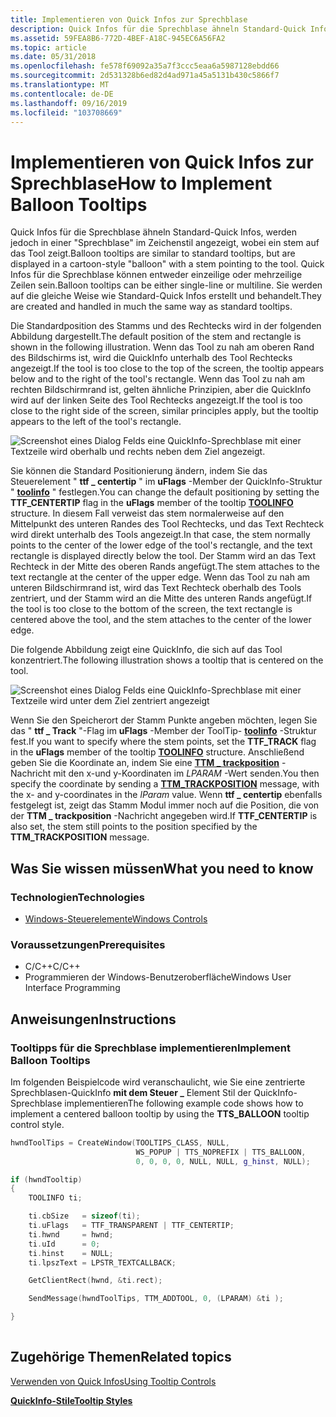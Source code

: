 ```yaml
---
title: Implementieren von Quick Infos zur Sprechblase
description: Quick Infos für die Sprechblase ähneln Standard-Quick Infos, werden aber in einem Zeichenstil \ 0034; Sprechblase \ 0034; angezeigt. mit einem stem, das auf das Tool zeigt.
ms.assetid: 59FEA8B6-772D-4BEF-A18C-945EC6A56FA2
ms.topic: article
ms.date: 05/31/2018
ms.openlocfilehash: fe578f69092a35a7f3ccc5eaa6a5987128ebdd66
ms.sourcegitcommit: 2d531328b6ed82d4ad971a45a5131b430c5866f7
ms.translationtype: MT
ms.contentlocale: de-DE
ms.lasthandoff: 09/16/2019
ms.locfileid: "103708669"
---
```

# <a name="how-to-implement-balloon-tooltips"></a><span data-ttu-id="8e823-103">Implementieren von Quick Infos zur Sprechblase</span><span class="sxs-lookup"><span data-stu-id="8e823-103">How to Implement Balloon Tooltips</span></span>

<span data-ttu-id="8e823-104">Quick Infos für die Sprechblase ähneln Standard-Quick Infos, werden jedoch in einer "Sprechblase" im Zeichenstil angezeigt, wobei ein stem auf das Tool zeigt.</span><span class="sxs-lookup"><span data-stu-id="8e823-104">Balloon tooltips are similar to standard tooltips, but are displayed in a cartoon-style "balloon" with a stem pointing to the tool.</span></span> <span data-ttu-id="8e823-105">Quick Infos für die Sprechblase können entweder einzeilige oder mehrzeilige Zeilen sein.</span><span class="sxs-lookup"><span data-stu-id="8e823-105">Balloon tooltips can be either single-line or multiline.</span></span> <span data-ttu-id="8e823-106">Sie werden auf die gleiche Weise wie Standard-Quick Infos erstellt und behandelt.</span><span class="sxs-lookup"><span data-stu-id="8e823-106">They are created and handled in much the same way as standard tooltips.</span></span>

<span data-ttu-id="8e823-107">Die Standardposition des Stamms und des Rechtecks wird in der folgenden Abbildung dargestellt.</span><span class="sxs-lookup"><span data-stu-id="8e823-107">The default position of the stem and rectangle is shown in the following illustration.</span></span> <span data-ttu-id="8e823-108">Wenn das Tool zu nah am oberen Rand des Bildschirms ist, wird die QuickInfo unterhalb des Tool Rechtecks angezeigt.</span><span class="sxs-lookup"><span data-stu-id="8e823-108">If the tool is too close to the top of the screen, the tooltip appears below and to the right of the tool's rectangle.</span></span> <span data-ttu-id="8e823-109">Wenn das Tool zu nah am rechten Bildschirmrand ist, gelten ähnliche Prinzipien, aber die QuickInfo wird auf der linken Seite des Tool Rechtecks angezeigt.</span><span class="sxs-lookup"><span data-stu-id="8e823-109">If the tool is too close to the right side of the screen, similar principles apply, but the tooltip appears to the left of the tool's rectangle.</span></span>

![Screenshot eines Dialog Felds eine QuickInfo-Sprechblase mit einer Textzeile wird oberhalb und rechts neben dem Ziel angezeigt.](images/tt-balloon.png)

<span data-ttu-id="8e823-111">Sie können die Standard Positionierung ändern, indem Sie das Steuerelement " **ttf \_ centertip** " im **uFlags** -Member der QuickInfo-Struktur " [**toolinfo**](/windows/win32/api/commctrl/ns-commctrl-tttoolinfoa) " festlegen.</span><span class="sxs-lookup"><span data-stu-id="8e823-111">You can change the default positioning by setting the **TTF\_CENTERTIP** flag in the **uFlags** member of the tooltip [**TOOLINFO**](/windows/win32/api/commctrl/ns-commctrl-tttoolinfoa) structure.</span></span> <span data-ttu-id="8e823-112">In diesem Fall verweist das stem normalerweise auf den Mittelpunkt des unteren Randes des Tool Rechtecks, und das Text Rechteck wird direkt unterhalb des Tools angezeigt.</span><span class="sxs-lookup"><span data-stu-id="8e823-112">In that case, the stem normally points to the center of the lower edge of the tool's rectangle, and the text rectangle is displayed directly below the tool.</span></span> <span data-ttu-id="8e823-113">Der Stamm wird an das Text Rechteck in der Mitte des oberen Rands angefügt.</span><span class="sxs-lookup"><span data-stu-id="8e823-113">The stem attaches to the text rectangle at the center of the upper edge.</span></span> <span data-ttu-id="8e823-114">Wenn das Tool zu nah am unteren Bildschirmrand ist, wird das Text Rechteck oberhalb des Tools zentriert, und der Stamm wird an die Mitte des unteren Rands angefügt.</span><span class="sxs-lookup"><span data-stu-id="8e823-114">If the tool is too close to the bottom of the screen, the text rectangle is centered above the tool, and the stem attaches to the center of the lower edge.</span></span>

<span data-ttu-id="8e823-115">Die folgende Abbildung zeigt eine QuickInfo, die sich auf das Tool konzentriert.</span><span class="sxs-lookup"><span data-stu-id="8e823-115">The following illustration shows a tooltip that is centered on the tool.</span></span>

![Screenshot eines Dialog Felds eine QuickInfo-Sprechblase mit einer Textzeile wird unter dem Ziel zentriert angezeigt](images/tt-ballooncenter.png)

<span data-ttu-id="8e823-117">Wenn Sie den Speicherort der Stamm Punkte angeben möchten, legen Sie das " **ttf \_ Track** "-Flag im **uFlags** -Member der ToolTip- [**toolinfo**](/windows/win32/api/commctrl/ns-commctrl-tttoolinfoa) -Struktur fest.</span><span class="sxs-lookup"><span data-stu-id="8e823-117">If you want to specify where the stem points, set the **TTF\_TRACK** flag in the **uFlags** member of the tooltip [**TOOLINFO**](/windows/win32/api/commctrl/ns-commctrl-tttoolinfoa) structure.</span></span> <span data-ttu-id="8e823-118">Anschließend geben Sie die Koordinate an, indem Sie eine [**TTM \_ trackposition**](ttm-trackposition.md) -Nachricht mit den x-und y-Koordinaten im *LPARAM* -Wert senden.</span><span class="sxs-lookup"><span data-stu-id="8e823-118">You then specify the coordinate by sending a [**TTM\_TRACKPOSITION**](ttm-trackposition.md) message, with the x- and y-coordinates in the *lParam* value.</span></span> <span data-ttu-id="8e823-119">Wenn **ttf \_ centertip** ebenfalls festgelegt ist, zeigt das Stamm Modul immer noch auf die Position, die von der **TTM \_ trackposition** -Nachricht angegeben wird.</span><span class="sxs-lookup"><span data-stu-id="8e823-119">If **TTF\_CENTERTIP** is also set, the stem still points to the position specified by the **TTM\_TRACKPOSITION** message.</span></span>

## <a name="what-you-need-to-know"></a><span data-ttu-id="8e823-120">Was Sie wissen müssen</span><span class="sxs-lookup"><span data-stu-id="8e823-120">What you need to know</span></span>

### <a name="technologies"></a><span data-ttu-id="8e823-121">Technologien</span><span class="sxs-lookup"><span data-stu-id="8e823-121">Technologies</span></span>

-   [<span data-ttu-id="8e823-122">Windows-Steuerelemente</span><span class="sxs-lookup"><span data-stu-id="8e823-122">Windows Controls</span></span>](window-controls.md)

### <a name="prerequisites"></a><span data-ttu-id="8e823-123">Voraussetzungen</span><span class="sxs-lookup"><span data-stu-id="8e823-123">Prerequisites</span></span>

-   <span data-ttu-id="8e823-124">C/C++</span><span class="sxs-lookup"><span data-stu-id="8e823-124">C/C++</span></span>
-   <span data-ttu-id="8e823-125">Programmieren der Windows-Benutzeroberfläche</span><span class="sxs-lookup"><span data-stu-id="8e823-125">Windows User Interface Programming</span></span>

## <a name="instructions"></a><span data-ttu-id="8e823-126">Anweisungen</span><span class="sxs-lookup"><span data-stu-id="8e823-126">Instructions</span></span>

### <a name="implement-balloon-tooltips"></a><span data-ttu-id="8e823-127">Tooltipps für die Sprechblase implementieren</span><span class="sxs-lookup"><span data-stu-id="8e823-127">Implement Balloon Tooltips</span></span>

<span data-ttu-id="8e823-128">Im folgenden Beispielcode wird veranschaulicht, wie Sie eine zentrierte Sprechblasen-QuickInfo **mit dem Steuer \_** Element Stil der QuickInfo-Sprechblase implementieren</span><span class="sxs-lookup"><span data-stu-id="8e823-128">The following example code shows how to implement a centered balloon tooltip by using the **TTS\_BALLOON** tooltip control style.</span></span>


```C++
hwndToolTips = CreateWindow(TOOLTIPS_CLASS, NULL, 
                            WS_POPUP | TTS_NOPREFIX | TTS_BALLOON, 
                            0, 0, 0, 0, NULL, NULL, g_hinst, NULL);

if (hwndTooltip)
{
    TOOLINFO ti;

    ti.cbSize   = sizeof(ti);
    ti.uFlags   = TTF_TRANSPARENT | TTF_CENTERTIP;
    ti.hwnd     = hwnd;
    ti.uId      = 0;
    ti.hinst    = NULL;
    ti.lpszText = LPSTR_TEXTCALLBACK;

    GetClientRect(hwnd, &ti.rect);

    SendMessage(hwndToolTips, TTM_ADDTOOL, 0, (LPARAM) &ti );

}
            
```



## <a name="related-topics"></a><span data-ttu-id="8e823-129">Zugehörige Themen</span><span class="sxs-lookup"><span data-stu-id="8e823-129">Related topics</span></span>

<dl> <dt>

[<span data-ttu-id="8e823-130">Verwenden von Quick Infos</span><span class="sxs-lookup"><span data-stu-id="8e823-130">Using Tooltip Controls</span></span>](using-tooltip-contro.md)
</dt> <dt>

[<span data-ttu-id="8e823-131">**QuickInfo-Stile**</span><span class="sxs-lookup"><span data-stu-id="8e823-131">**Tooltip Styles**</span></span>](tooltip-styles.md)
</dt> </dl>

 

 




